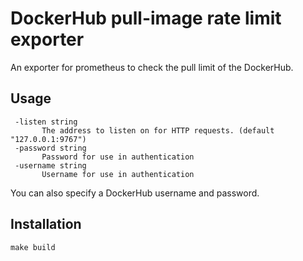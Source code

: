 # DockerHub pull-image rate limit exporter
An exporter for prometheus to check the pull limit of the DockerHub.

## Usage
```
 -listen string
       The address to listen on for HTTP requests. (default "127.0.0.1:9767")
 -password string
       Password for use in authentication
 -username string
       Username for use in authentication
```
You can also specify a DockerHub username and password.

## Installation
`make build`
